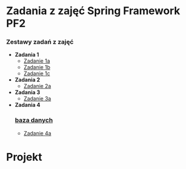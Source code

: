 # Zadania z zajęć Spring Framework PF2

### Zestawy zadań z zajęć
- **Zadania 1**
  - [Zadanie 1a](labolatoria/Zadania1/zadanie1a)
  - [Zadanie 1b](labolatoria/Zadania1/zadanie1b)
  - [Zadanie 1c](labolatoria/Zadania1/zadanie1c)
- **Zadania 2**
  - [Zadanie 2a](labolatoria/Zadania2/zadanie2a)
- **Zadania 3**
  - [Zadanie 3a](labolatoria/Zadania3/zadanie3a)
- **Zadania 4**
  ### [baza danych](https://console.neon.tech/app/projects/patient-bonus-99368788/branches/br-winter-sound-abjgkzly?branchId=br-winter-sound-abjgkzly&database=database)
  - [Zadanie 4a](labolatoria/Zadania4/zadanie4a)

# Projekt
